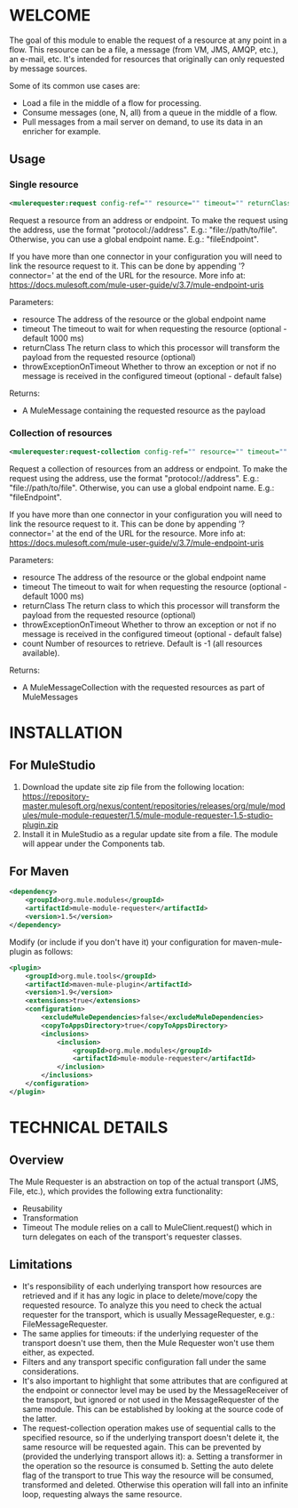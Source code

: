 WELCOME
=======
The goal of this module to enable the request of a resource at any point in a flow. This resource can be a file, a message (from VM, JMS, AMQP, etc.), an e-mail, etc. It's intended for resources that originally can only requested by message sources.

Some of its common use cases are:

- Load a file in the middle of a flow for processing.
- Consume messages (one, N, all) from a queue in the middle of a flow.
- Pull messages from a mail server on demand, to use its data in an enricher for example.

Usage
-----

### Single resource

```xml
<mulerequester:request config-ref="" resource="" timeout="" returnClass="" throwExceptionOnTimeout="" />
```

Request a resource from an address or endpoint. 
To make the request using the address, use the format "protocol://address". E.g.: "file://path/to/file". 
Otherwise, you can use a global endpoint name. E.g.: "fileEndpoint".

If you have more than one connector in your configuration you will need to link the resource request to it. This can be done by appending '?connector=<CONNECTOR NAME>' at the end of the URL for the resource. More info at:
https://docs.mulesoft.com/mule-user-guide/v/3.7/mule-endpoint-uris

Parameters:
- resource The address of the resource or the global endpoint name
- timeout The timeout to wait for when requesting the resource (optional - default 1000 ms)
- returnClass The return class to which this processor will transform the payload from the requested resource (optional)
- throwExceptionOnTimeout Whether to throw an exception or not if no message is received in the configured timeout (optional - default false)

Returns:
- A MuleMessage containing the requested resource as the payload

### Collection of resources

```xml
<mulerequester:request-collection config-ref="" resource="" timeout="" returnClass="" throwExceptionOnTimeout="" count="" />
```

Request a collection of resources from an address or endpoint. 
To make the request using the address, use the format "protocol://address". E.g.: "file://path/to/file". 
Otherwise, you can use a global endpoint name. E.g.: "fileEndpoint". 

If you have more than one connector in your configuration you will need to link the resource request to it. This can be done by appending '?connector=<CONNECTOR NAME>' at the end of the URL for the resource. More info at:
https://docs.mulesoft.com/mule-user-guide/v/3.7/mule-endpoint-uris

Parameters:
- resource The address of the resource or the global endpoint name
- timeout The timeout to wait for when requesting the resource (optional - default 1000 ms)
- returnClass The return class to which this processor will transform the payload from the requested resource (optional)
- throwExceptionOnTimeout Whether to throw an exception or not if no message is received in the configured timeout (optional - default false)
- count Number of resources to retrieve. Default is -1 (all resources available).

Returns:
- A MuleMessageCollection with the requested resources as part of MuleMessages

INSTALLATION
============
For MuleStudio
--------------
1. Download the update site zip file from the following location:
https://repository-master.mulesoft.org/nexus/content/repositories/releases/org/mule/modules/mule-module-requester/1.5/mule-module-requester-1.5-studio-plugin.zip
2. Install it in MuleStudio as a regular update site from a file. The module will appear under the Components tab.

For Maven
---------
```xml
<dependency>
    <groupId>org.mule.modules</groupId>
    <artifactId>mule-module-requester</artifactId>
    <version>1.5</version>        
</dependency>
```  

Modify (or include if you don't have it) your configuration for maven-mule-plugin as follows:
```xml
<plugin>
    <groupId>org.mule.tools</groupId>
    <artifactId>maven-mule-plugin</artifactId>
    <version>1.9</version>
    <extensions>true</extensions>
    <configuration>
        <excludeMuleDependencies>false</excludeMuleDependencies>
        <copyToAppsDirectory>true</copyToAppsDirectory>
        <inclusions>
            <inclusion>
                <groupId>org.mule.modules</groupId>
                <artifactId>mule-module-requester</artifactId>
            </inclusion>
        </inclusions>          
    </configuration>
</plugin>
```

TECHNICAL DETAILS
=================
Overview
--------
The Mule Requester is an abstraction on top of the actual transport (JMS, File, etc.), which provides the following extra functionality:
- Reusability 
- Transformation
- Timeout
The module relies on a call to MuleClient.request() which in turn delegates on each of the transport's requester classes.
 
Limitations
-----------
- It's responsibility of each underlying transport how resources are retrieved and if it has any logic in place to delete/move/copy the requested resource. To analyze this you need to check the actual requester for the transport, which is usually <transport name>MessageRequester, e.g.: FileMessageRequester.
- The same applies for timeouts: if the underlying requester of the transport doesn't use them, then the Mule Requester won't use them either, as expected.
- Filters and any transport specific configuration fall under the same considerations.
- It's also important to highlight that some attributes that are configured at the endpoint or connector level may be used by the MessageReceiver of the transport, but ignored or not used in the MessageRequester of the same module. This can be established by looking at the source code of the latter.
- The request-collection operation makes use of sequential calls to the specified resource, so if the underlying transport doesn't delete it, the same resource will be requested again. This can be prevented by (provided the underlying transport allows it):
a. Setting a transformer in the operation so the resource is consumed
b. Setting the auto delete flag of the transport to true
This way the resource will be consumed, transformed and deleted. Otherwise this operation will fall into an infinite loop, requesting always the same resource. 


